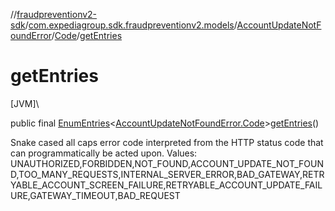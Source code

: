 //[fraudpreventionv2-sdk](../../../../index.md)/[com.expediagroup.sdk.fraudpreventionv2.models](../../index.md)/[AccountUpdateNotFoundError](../index.md)/[Code](index.md)/[getEntries](get-entries.md)

# getEntries

[JVM]\

public final [EnumEntries](https://kotlinlang.org/api/latest/jvm/stdlib/kotlin.enums/-enum-entries/index.html)&lt;[AccountUpdateNotFoundError.Code](index.md)&gt;[getEntries](get-entries.md)()

Snake cased all caps error code interpreted from the HTTP status code that can programmatically be acted upon. Values: UNAUTHORIZED,FORBIDDEN,NOT_FOUND,ACCOUNT_UPDATE_NOT_FOUND,TOO_MANY_REQUESTS,INTERNAL_SERVER_ERROR,BAD_GATEWAY,RETRYABLE_ACCOUNT_SCREEN_FAILURE,RETRYABLE_ACCOUNT_UPDATE_FAILURE,GATEWAY_TIMEOUT,BAD_REQUEST
